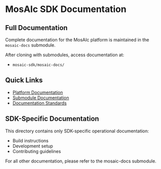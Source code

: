 # MosAIc SDK Documentation

## Full Documentation

Complete documentation for the MosAIc platform is maintained in the `mosaic-docs` submodule.

After cloning with submodules, access documentation at:
- `mosaic-sdk/mosaic-docs/`

## Quick Links

- [Platform Documentation](../mosaic-docs/platform/)
- [Submodule Documentation](../mosaic-docs/submodules/)
- [Documentation Standards](../mosaic-docs/standards/)

## SDK-Specific Documentation

This directory contains only SDK-specific operational documentation:
- Build instructions
- Development setup
- Contributing guidelines

For all other documentation, please refer to the mosaic-docs submodule.